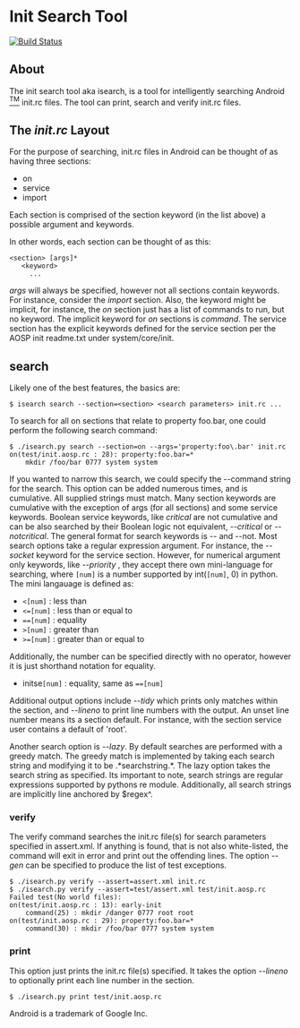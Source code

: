 # Init Search Tool

[![Build Status](https://travis-ci.org/01org/initsearchtool.svg?branch=master)](https://travis-ci.org/01org/initsearchtool)

## About
The init search tool aka isearch, is a tool for intelligently searching Android
[<sup>TM</sup>](#trademark)
init.rc files. The tool can print, search and verify init.rc files.

## The *init.rc* Layout
For the purpose of searching, init.rc files in Android can be thought of
as having three sections:
 - on
 - service
 - import

Each section is comprised of the section keyword (in the list above) a possible
argument and keywords.

In other words, each section can be thought of as this:
```
<section> [args]*
   <keyword>
     ...
```

*args* will always be specified, however not all sections contain keywords.
For instance, consider the *import* section. Also, the keyword might be
implicit, for instance, the *on* section just has a list of commands to run,
but no keyword. The implicit keyword for *on* sections is *command*. The
service section has the explicit keywords defined for the service section
per the AOSP init readme.txt under system/core/init.

## search
Likely one of the best features, the basics are:
```
$ isearch search --section=<section> <search parameters> init.rc ...
```
To search for all on sections that relate to property foo.bar, one could perform
the following search command:

```
$ ./isearch.py search --section=on --args='property:foo\.bar' init.rc
on(test/init.aosp.rc : 28): property:foo.bar=*
	mkdir /foo/bar 0777 system system

```

If you wanted to narrow this search, we could specify the --command string for
the search. This option can be added numerous times, and is cumulative. All
supplied strings must match. Many section keywords are cumulative with the
exception of args (for all sections) and some service keywords. Boolean service
keywords, like *critical* are not cumulative and can be also searched by their
Boolean logic not equivalent, *--critical* or *--notcritical*. The general format
for search keywords is --<keyword> and --not<keyword>. Most search options take
a regular expression argument. For instance, the *--socket* keyword for the
service section. However, for numerical argument only keywords, like *--priority*
, they accept there own mini-language for searching, where `[num]` is a number supported
by int(`[num]`, 0) in python. The mini langauage is defined as:
* `<[num]`  : less than
* `<=[num]` : less than or equal to
* `==[num]` : equality
* `>[num]`  : greater than
* `>=[num]` : greater than or equal to

Additionally, the number can be specified directly with no operator, however it is just
shorthand notation for equality.
* initse`[num]` : equality, same as `==[num]`

Additional output options include *--tidy* which prints only matches within
the section, and *--lineno* to print line numbers with the output. An unset
line number means its a section default. For instance, with the section service
user contains a default of 'root'.

Another search option is *--lazy*. By default searches are performed with a
greedy match. The greedy match is implemented by taking each search string
and modifying it to be \.\*searchstring\.\*. The lazy option takes the
search string as specified. Its important to note, search strings are
regular expressions supported by pythons re module. Additionally, all search
strings are implicitly line anchored by $regex^.

### verify

The verify command searches the init.rc file(s) for search parameters specified
in assert.xml. If anything is found, that is not also white-listed, the command
will exit in error and print out the offending lines. The option *--gen* can be
specified to produce the list of test exceptions.

```
$ ./isearch.py verify --assert=assert.xml init.rc
$ ./isearch.py verify --assert=test/assert.xml test/init.aosp.rc
Failed test(No world files):
on(test/init.aosp.rc : 13): early-init
	command(25) : mkdir /danger 0777 root root
on(test/init.aosp.rc : 29): property:foo.bar=*
	command(30) : mkdir /foo/bar 0777 system system
```

### print

This option just prints the init.rc file(s) specified. It takes the option
*--lineno* to optionally print each line number in the section.

```
$ ./isearch.py print test/init.aosp.rc
```

<a name="trademark"></a>
Android is a trademark of Google Inc.
